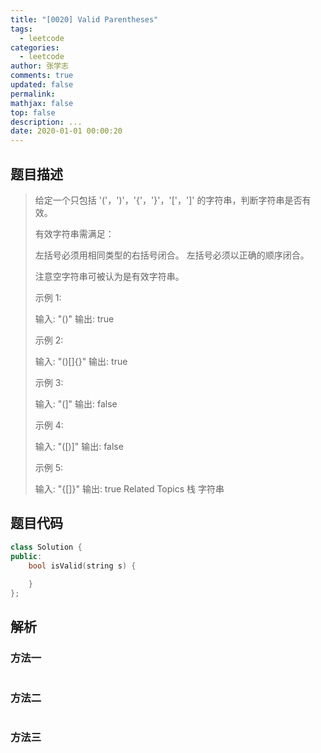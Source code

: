 ```yaml
---
title: "[0020] Valid Parentheses"
tags:
  - leetcode
categories:
  - leetcode
author: 张学志
comments: true
updated: false
permalink:
mathjax: false
top: false
description: ...
date: 2020-01-01 00:00:20
---
```


## 题目描述

> 给定一个只包括 '('，')'，'{'，'}'，'['，']' 的字符串，判断字符串是否有效。 
> 
> 有效字符串需满足： 
> 
> 
> 左括号必须用相同类型的右括号闭合。 
> 左括号必须以正确的顺序闭合。 
> 
> 
> 注意空字符串可被认为是有效字符串。 
> 
> 示例 1: 
> 
> 输入: "()"
> 输出: true
> 
> 
> 示例 2: 
> 
> 输入: "()[]{}"
> 输出: true
> 
> 
> 示例 3: 
> 
> 输入: "(]"
> 输出: false
> 
> 
> 示例 4: 
> 
> 输入: "([)]"
> 输出: false
> 
> 
> 示例 5: 
> 
> 输入: "{[]}"
> 输出: true 
> Related Topics 栈 字符串

## 题目代码

```cpp
class Solution {
public:
    bool isValid(string s) {
        
    }
};
```

## 解析

### 方法一

```cpp

```

### 方法二

```cpp

```

### 方法三

```cpp

```

